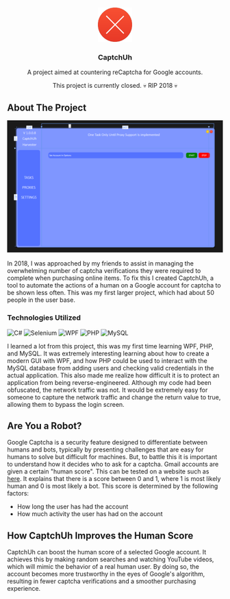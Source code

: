 <p id="readme-top" />

<div align="center">
    <img src="CaptchUh/assets/close.png" alt="Logo" width="80" height="80">
  <h3 align="center">CaptchUh</h3>

  <p align="center">
    A project aimed at countering reCaptcha for Google accounts.
    </br>
    <p>This project is currently closed. 💀 RIP 2018 💀</p>
  </p>
</div>

## About The Project

![Product Name Screen Shot](Images/MainWindow.png)

In 2018, I was approached by my friends to assist in managing the overwhelming number of captcha verifications they were required to complete when purchasing online items. To fix this I created CaptchUh, a tool to automate the actions of a human on a Google account for captcha to be shown less often. This was my first larger project, which had about 50 people in the user base.

### Technologies Utilized

![C#](https://img.shields.io/badge/C%23-239120?style=for-the-badge&logo=c-sharp&logoColor=white)
![Selenium](https://img.shields.io/badge/Selenium-43B02A?style=for-the-badge&logo=selenium&logoColor=white)
![WPF](https://img.shields.io/badge/WPF-512BD4?style=for-the-badge&logo=windows&logoColor=white)
![PHP](https://img.shields.io/badge/PHP-777BB4?style=for-the-badge&logo=php&logoColor=white)
![MySQL](https://img.shields.io/badge/MySQL-00000F?style=for-the-badge&logo=mysql&logoColor=white)

I learned a lot from this project, this was my first time learning WPF, PHP, and MySQL. It was extremely interesting learning about how to create a modern GUI with WPF, and how PHP could be used to interact with the MySQL database from adding users and checking valid credentials in the actual application. This also made me realize how difficult it is to protect an application from being reverse-engineered. Although my code had been obfuscated, the network traffic was not. It would be extremely easy for someone to capture the network traffic and change the return value to true, allowing them to bypass the login screen.

## Are You a Robot?

Google Captcha is a security feature designed to differentiate between humans and bots, typically by presenting challenges that are easy for humans to solve but difficult for machines. But, to battle this it is important to understand how it decides who to ask for a captcha. Gmail accounts are given a certain "human score". This can be tested on a website such as [here](https://antcpt.com/eng/information/demo-form/recaptcha-3-test-score.html). It explains that there is a score between 0 and 1, where 1 is most likely human and 0 is most likely a bot. This score is determined by the following factors:

* How long the user has had the account
* How much activity the user has had on the account

## How CaptchUh Improves the Human Score

CaptchUh can boost the human score of a selected Google account. It achieves this by making random searches and watching YouTube videos, which will mimic the behavior of a real human user. By doing so, the account becomes more trustworthy in the eyes of Google's algorithm, resulting in fewer captcha verifications and a smoother purchasing experience.
